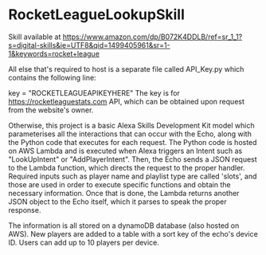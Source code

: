 # RocketLeagueLookupSkill
Skill available at https://www.amazon.com/dp/B072K4DDLB/ref=sr_1_1?s=digital-skills&ie=UTF8&qid=1499405961&sr=1-1&keywords=rocket+league

All else that's required to host is a separate file called API_Key.py which contains the following line:

key = "ROCKETLEAGUEAPIKEYHERE" 
The key is for https://rocketleaguestats.com API, which can be obtained upon request from the website's owner.

Otherwise, this project is a basic Alexa Skills Development Kit model which parameterises all the interactions that can occur with the Echo, along with the Python code that executes for each request. The Python code is hosted on AWS Lambda and is executed when Alexa triggers an Intent such as "LookUpIntent" or "AddPlayerIntent". Then, the Echo sends a JSON request to the Lambda function, which directs the request to the proper handler. Required inputs such as player name and playlist type are called 'slots', and those are used in order to execute specific functions and obtain the necessary information. Once that is done, the Lambda returns another JSON object to the Echo itself, which it parses to speak the proper response.

The information is all stored on a dynamoDB database (also hosted on AWS). New players are added to a table with a sort key of the echo's device ID. Users can add up to 10 players per device.
